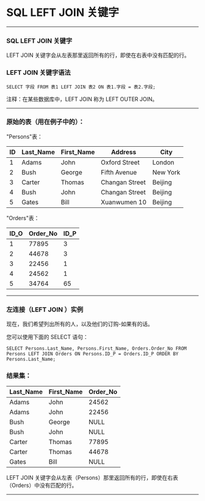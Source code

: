 # SQL LEFT JOIN 关键字

---
### SQL LEFT JOIN 关键字

LEFT JOIN 关键字会从左表那里返回所有的行，即使在右表中没有匹配的行。

### LEFT JOIN 关键字语法

```
SELECT 字段 FROM 表1 LEFT JOIN 表2 ON 表1.字段 = 表2.字段;
```

注释：在某些数据库中，LEFT JOIN 称为 LEFT OUTER JOIN。

---
### 原始的表（用在例子中的）：

"Persons"表：

ID | Last_Name | First_Name | Address        | City
---|-----------|------------|----------------|---------
1  | Adams     | John       | Oxford Street  | London
2  | Bush      | George     | Fifth Avenue   | New York
3  | Carter    | Thomas     | Changan Street | Beijing
4  | Bush      | John       | Changan Street | Beijing
5  | Gates     | Bill       | Xuanwumen 10   | Beijing

"Orders"表：

ID_O | Order_No | ID_P 
-----|----------|------
1    |    77895 |    3 
2    |    44678 |    3 
3    |    22456 |    1 
4    |    24562 |    1 
5    |    34764 |   65 

---
### 左连接（LEFT JOIN ）实例

现在，我们希望列出所有的人，以及他们的订购-如果有的话。

您可以使用下面的 SELECT 语句：

```
SELECT Persons.Last_Name, Persons.First_Name, Orders.Order_No FROM Persons LEFT JOIN Orders ON Persons.ID_P = Orders.ID_P ORDER BY Persons.Last_Name;
```

### 结果集：

Last_Name | First_Name | Order_No 
----------|------------|---------
Adams     | John       |    24562 
Adams     | John       |    22456 
Bush      | George     |     NULL 
Bush      | John       |     NULL 
Carter    | Thomas     |    77895 
Carter    | Thomas     |    44678 
Gates     | Bill       |     NULL 

LEFT JOIN 关键字会从左表（Persons）那里返回所有的行，即使在右表（Orders）中没有匹配的行。

---
